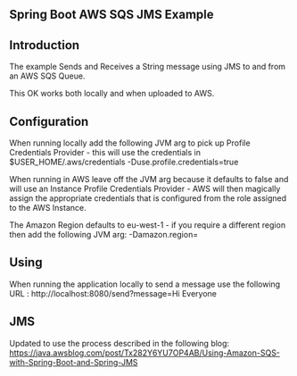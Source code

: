 Spring Boot AWS SQS JMS Example 
-------------------------------

Introduction
------------
The example Sends and Receives a String message using JMS to and from an AWS SQS Queue.

This OK works both locally and when uploaded to AWS.

Configuration
-------------
When running locally add the following JVM arg to pick up Profile Credentials Provider - this will use the credentials in $USER_HOME/.aws/credentials
-Duse.profile.credentials=true

When running in AWS leave off the JVM arg because it defaults to false and will use an Instance Profile Credentials Provider - AWS will then magically assign the appropriate credentials that is configured from the role assigned to the AWS Instance.

The Amazon Region defaults to eu-west-1 - if you require a different region then add the following JVM arg:
-Damazon.region=<region string e.g. eu-west-1>

Using
-----
When running the application locally to send a message use the following URL :
http://localhost:8080/send?message=Hi Everyone

JMS 
---
Updated to use the process described in the following blog:
https://java.awsblog.com/post/Tx282Y6YU7OP4AB/Using-Amazon-SQS-with-Spring-Boot-and-Spring-JMS

